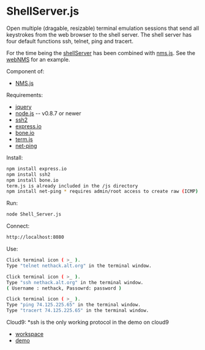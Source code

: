 ShellServer.js
==============

Open multiple (dragable, resizable) terminal emulation sessions that send all keystrokes from the web browser to the shell server. The shell server has four default functions ssh, telnet, ping and tracert. 

For the time being the [shellServer]( https://github.com/PrimeEuler/nms.js/tree/master/lib/shellServer ) 
has been combined with [nms.js]( https://github.com/PrimeEuler/nms.js ). See the [webNMS](https://github.com/PrimeEuler/nms.js/blob/master/example/webNMS.js) for an example.


Component of:
* [NMS.js](https://github.com/PrimeEuler/NMS.js)

Requirements:
* [jquery](http://jquery.com/)
* [node.js](http://nodejs.org/) -- v0.8.7 or newer
* [ssh2](https://github.com/mscdex/ssh2)
* [express.io](https://github.com/techpines/express.io)
* [bone.io](https://github.com/techpines/bone.io)
* [term.js](https://github.com/chjj/term.js)
* [net-ping](https://npmjs.org/package/net-ping/)

Install:
```bash
npm install express.io
npm install ssh2
npm install bone.io
term.js is already included in the /js directory
npm install net-ping * requires admin/root access to create raw (ICMP) packets
```


Run:
```bash
node Shell_Server.js
```


Connect:
```bash
http://localhost:8080
```


Use:
```bash
Click terminal icon ( >_ ). 
Type "telnet nethack.alt.org" in the terminal window.

Click terminal icon ( >_ ). 
Type "ssh nethack.alt.org" in the terminal window. 
( Username : nethack, Passowrd: password )

Click terminal icon ( >_ ). 
Type "ping 74.125.225.65" in the terminal window. 
Type "tracert 74.125.225.65" in the terminal window. 

```

Cloud9: *ssh is the only working protocol in the demo on cloud9  
* [workspace](https://c9.io/pr1m3n0d3/shellserver_js)
* [demo](https://shellserver_js-c9-pr1m3n0d3.c9.io)
